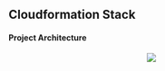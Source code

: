 ## Cloudformation Stack
####  Project Architecture
<p align="center">
  <img src="https://github.com/user-attachments/assets/4ca934f1-3902-4091-83de-cd6835d14433">
</p>